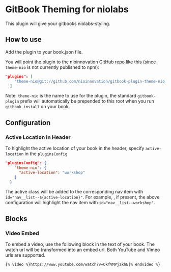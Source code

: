 GitBook Theming for niolabs
==============

This plugin will give your gitbooks niolabs-styling.

## How to use

Add the plugin to your book.json file.

You will point the plugin to the nioinnovation GitHub repo like this (since `theme-nio` is not currently published to npm):

```json
"plugins": [
    "theme-nio@git://github.com/nioinnovation/gitbook-plugin-theme-nio.git"
  ]
```

Note: `theme-nio` is the name to use for the plugin, the standard `gitbook-plugin` prefix will automatically be prepended to this root when you run `gitbook install` on your book.

## Configuration

### Active Location in Header
To highlight the active location of your book in the header, specify `active-location` in the `pluginsConfig`

```json
"pluginsConfig": {
    "theme-nio": {
      "active-location": "workshop"
    }
  }
```

The active class will be added to the corresponding nav item with `id="nav__list--${active-location}"`. For example, , if present, the above configuration will highlight the nav item with `id="nav__list--workshop"`.

## Blocks

### Video Embed
To embed a video, use the following block in the text of your book. The watch url will be transformed into an embed url. Both YouTube and Vimeo urls are supported.

```{% video %}https://www.youtube.com/watch?v=OkfVMPjzkhE{% endvideo %}```
